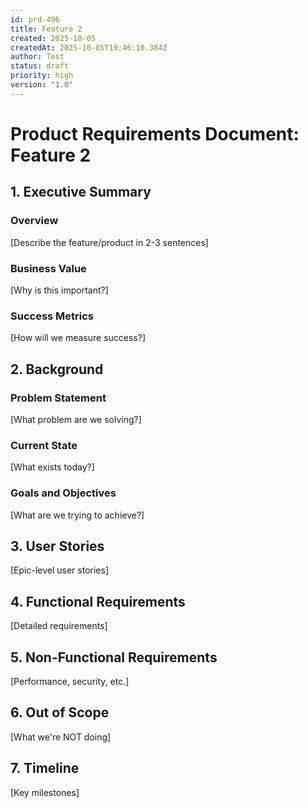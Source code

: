 ```yaml
---
id: prd-496
title: Feature 2
created: 2025-10-05
createdAt: 2025-10-05T19:46:10.384Z
author: Test
status: draft
priority: high
version: "1.0"
---
```

# Product Requirements Document: Feature 2

## 1. Executive Summary

### Overview
[Describe the feature/product in 2-3 sentences]

### Business Value
[Why is this important?]

### Success Metrics
[How will we measure success?]

## 2. Background

### Problem Statement
[What problem are we solving?]

### Current State
[What exists today?]

### Goals and Objectives
[What are we trying to achieve?]

## 3. User Stories

[Epic-level user stories]

## 4. Functional Requirements

[Detailed requirements]

## 5. Non-Functional Requirements

[Performance, security, etc.]

## 6. Out of Scope

[What we're NOT doing]

## 7. Timeline

[Key milestones]

